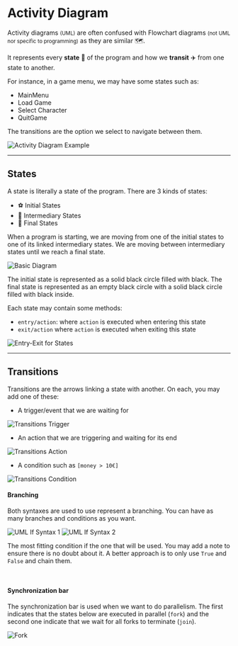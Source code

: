 # Activity Diagram

<div class="row row-cols-md-2"><div>

Activity diagrams <small>(UML)</small> are often confused with Flowchart diagrams <small>(not UML nor specific to programming)</small> as they are similar 🗺️.

It represents every **state** 📍 of the program and how we **transit** ✈️ from one state to another.

For instance, in a game menu, we may have some states such as:

* MainMenu
* Load Game
* Select Character
* QuitGame

The transitions are the option we select to navigate between them.
</div><div>

![Activity Diagram Example](_uml/example.svg)
</div></div>

<hr class="sep-both">

## States

<div class="row row-cols-md-2"><div>

A state is literally a state of the program. There are 3 kinds of states:

* ⚽ Initial States
* 🧑 Intermediary States
* 🥅 Final States

When a program is starting, we are moving from one of the initial states to one of its linked intermediary states. We are moving between intermediary states until we reach a final state.

<div class="row"><div class="col-md-3">

![Basic Diagram](_uml/basic.svg)
</div><div class="col-md-9 align-self-center">

The initial state is represented as a solid black circle filled with black. The final state is represented as an empty black circle with a solid black circle filled with black inside.
</div></div>
</div><div>

Each state may contain some methods:

* `entry/action`: where `action` is executed when entering this state
* `exit/action` where `action` is executed when exiting this state

<div class="text-center">

![Entry-Exit for States](_uml/entry_exit.svg)
</div>
</div></div>

<hr class="sep-both">

## Transitions

<div class="row row-cols-md-2"><div>

Transitions are the arrows linking a state with another. On each, you may add one of these:

* A trigger/event that we are waiting for

![Transitions Trigger](_uml/transitions.svg)

* An action that we are triggering and waiting for its end

![Transitions Action](_uml/transitions_001.svg)

* A condition such as `[money > 10€]`

![Transitions Condition](_uml/transitions_002.svg)
</div><div>

#### Branching

Both syntaxes are used to use represent a branching. You can have as many branches and conditions as you want.

![UML If Syntax 1](_uml/if.svg)
![UML If Syntax 2](_uml/if_001.svg)

The most fitting condition if the one that will be used. You may add a note to ensure there is no doubt about it. A better approach is to only use `True` and `False` and chain them.

<br>

#### Synchronization bar

The synchronization bar is used when we want to do parallelism. The first indicates that the states below are executed in parallel (`fork`) and the second one indicate that we wait for all forks to terminate (`join`).

![Fork](_uml/fork.svg)
</div></div>